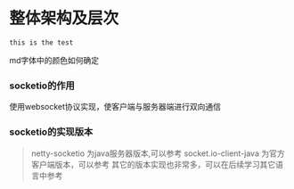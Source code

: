# 整体架构及层次

```code
this is the test
```

md字体中的颜色如何确定
### socketio的作用

使用websocket协议实现，使客户端与服务器端进行双向通信

### socketio的实现版本

>netty-socketio 为java服务器版本,可以参考
>socket.io-client-java 为官方客户端版本，可以参考
>其它的版本实现也非常多，可以在后续学习其它语言中参考
